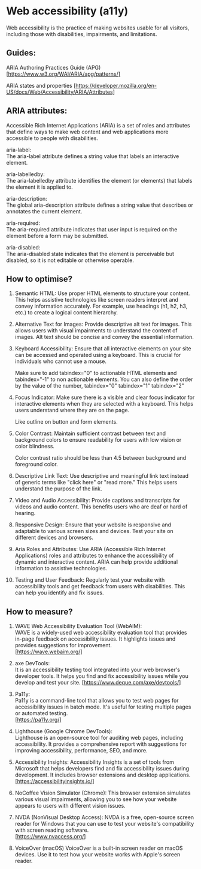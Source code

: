# Web accessibility (a11y)

Web accessibility is the practice of making websites usable for all visitors, including those with disabilities, impairments, and limitations.

## Guides:

ARIA Authoring Practices Guide (APG)
[https://www.w3.org/WAI/ARIA/apg/patterns/]

ARIA states and properties
[https://developer.mozilla.org/en-US/docs/Web/Accessibility/ARIA/Attributes]

## ARIA attributes:

Accessible Rich Internet Applications (ARIA) is a set of roles and attributes that define ways to make web content and web applications more accessible to people with disabilities.

aria-label:  
The aria-label attribute defines a string value that labels an interactive element.

aria-labelledby:  
The aria-labelledby attribute identifies the element (or elements) that labels the element it is applied to.

aria-description:  
The global aria-description attribute defines a string value that describes or annotates the current element.

aria-required:  
The aria-required attribute indicates that user input is required on the element before a form may be submitted.

aria-disabled:  
The aria-disabled state indicates that the element is perceivable but disabled, so it is not editable or otherwise operable.

## How to optimise?

1. Semantic HTML:
   Use proper HTML elements to structure your content. This helps assistive technologies like screen readers interpret and convey information accurately. For example, use headings (h1, h2, h3, etc.) to create a logical content hierarchy.

2. Alternative Text for Images:
   Provide descriptive alt text for images. This allows users with visual impairments to understand the content of images. Alt text should be concise and convey the essential information.

3. Keyboard Accessibility:
   Ensure that all interactive elements on your site can be accessed and operated using a keyboard. This is crucial for individuals who cannot use a mouse.

   Make sure to add tabindex="0" to actionable HTML elements and tabindex="-1" to non actionable elements.
   You can also define the order by the value of the number, tabindex="0" tabindex="1" tabindex="2"

4. Focus Indicator:
   Make sure there is a visible and clear focus indicator for interactive elements when they are selected with a keyboard. This helps users understand where they are on the page.

   Like outline on button and form elements.

5. Color Contrast:
   Maintain sufficient contrast between text and background colors to ensure readability for users with low vision or color blindness.

   Color contrast ratio should be less than 4.5 between background and foreground color.

6. Descriptive Link Text:
   Use descriptive and meaningful link text instead of generic terms like "click here" or "read more." This helps users understand the purpose of the link.

7. Video and Audio Accessibility:
   Provide captions and transcripts for videos and audio content. This benefits users who are deaf or hard of hearing.

8. Responsive Design:
   Ensure that your website is responsive and adaptable to various screen sizes and devices. Test your site on different devices and browsers.

9. Aria Roles and Attributes:
   Use ARIA (Accessible Rich Internet Applications) roles and attributes to enhance the accessibility of dynamic and interactive content. ARIA can help provide additional information to assistive technologies.

10. Testing and User Feedback:
    Regularly test your website with accessibility tools and get feedback from users with disabilities. This can help you identify and fix issues.

## How to measure?

1. WAVE Web Accessibility Evaluation Tool (WebAIM):  
   WAVE is a widely-used web accessibility evaluation tool that provides in-page feedback on accessibility issues. It highlights issues and provides suggestions for improvement.  
   [https://wave.webaim.org/]

2. axe DevTools:  
   It is an accessibility testing tool integrated into your web browser's developer tools. It helps you find and fix accessibility issues while you develop and test your site.
   [https://www.deque.com/axe/devtools/]

3. Pa11y:  
   Pa11y is a command-line tool that allows you to test web pages for accessibility issues in batch mode. It's useful for testing multiple pages or automated testing.  
   [https://pa11y.org/]

4. Lighthouse (Google Chrome DevTools):  
   Lighthouse is an open-source tool for auditing web pages, including accessibility. It provides a comprehensive report with suggestions for improving accessibility, performance, SEO, and more.

5. Accessibility Insights:
   Accessibility Insights is a set of tools from Microsoft that helps developers find and fix accessibility issues during development. It includes browser extensions and desktop applications.  
   [https://accessibilityinsights.io/]

6. NoCoffee Vision Simulator (Chrome):
   This browser extension simulates various visual impairments, allowing you to see how your website appears to users with different vision issues.

7. NVDA (NonVisual Desktop Access):
   NVDA is a free, open-source screen reader for Windows that you can use to test your website's compatibility with screen reading software.  
   [https://www.nvaccess.org/]

8. VoiceOver (macOS)
   VoiceOver is a built-in screen reader on macOS devices. Use it to test how your website works with Apple's screen reader.
